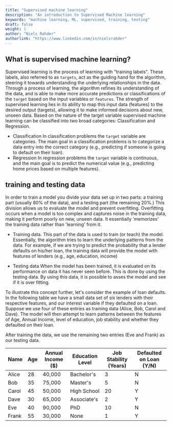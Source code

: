 ```yaml
---
title: "Supervised machine learning"
description: "An introduction to Supervised Machine learning"
keywords: "machine learning, ML, supervised, training, testing"
draft: false
weight: 1
author: "Niels Rahder"
authorlink: "https://www.linkedin.com/in/nielsrahder" 
---
```

  ## What is supervised machine learning? 

Supervised learning is the process of learning with "training labels". These labels, also referred to as `targets`, act as the guiding hand for the algorithm, steering it towards understanding the underlying relationships in the data. Through a process of learning, the algorithm refines its understanding of the data, and is able to make more accurate predictions or classifications of the `target` based on the input variables or `features`. The strength of supervised learning lies in its ability to map this input data (features) to the desired output (targets), allowing it to make informed decisions about new, unseen data. Based on the nature of the target variable supervised machine learning can be classified into two broad categories: Classification and Regression. 

  - Classification 
In classification problems the `target` variable are categories. The main goal in a classification problems is to categorize a data entry into the correct category (e.g., predicting if someone is going to default on their loan). 
  - Regression
In regression problems the `target` variable is continuous, and the main goal is to predict the numerical value (e.g., predicting home prices based on multiple features).

  ## training and testing data

In order to train a model you divide your data set up in two parts: a training part (usually 80% of the data), and a testing part (the remaining 20%.) This division allows us to evaluate the model and prevent overfitting. Overfitting occurs when a model is too complex and captures noise in the training data, making it perform poorly on new, unseen data. It essentially 'memorizes' the training data rather than 'learning' from it. 

  - Training data. 
This part of the data is used to train (or teach) the model. Essentially, the algorithm tries to learn the underlying patterns from the data. For example, if we are trying to predict the probability that a lender defaults on his/her loan, the training data will provide the model with features of lenders (e.g., age, education, income)

  - Testing data 
When the model has been trained, it is evaluated on its performance on data it has never seen before. This is done by using the testing data. By using this data, it is possible to asses the model and see if it is over fitting. 

To illustrate this concept further, let's consider the example of loan defaults. In the following table we have a small data set of six lenders with their respective features, and our interest variable if they defaulted on a loan. Suppose we use four of these entries as training data (Alice, Bob, Carol and Dave). The model will then attempt to learn patterns between the features of Age, Annual Income, level of education, job stability and whether they defaulted on their loan. 

After training the data, we use the remaining two entries (Eve and Frank) as our testing data. 


| Name  | Age | Annual Income ($) | Education Level | Job Stability (Years) | Defaulted on Loan (Y/N) |
|-------|-----|-------------------|-----------------|-----------------------|--------------------------|
| Alice | 28  | 40,000            | Bachelor's     | 3                     | N                        |
| Bob   | 35  | 75,000            | Master's       | 5                     | N                        |
| Carol | 45  | 50,000            | High School    | 20                    | Y                        |
| Dave  | 30  | 65,000            | Associate's    | 2                     | Y                        |
| Eve   | 40  | 90,000            | PhD            | 10                    | N                        |
| Frank | 55  | 30,000            | None           | 1                     | Y                        |
